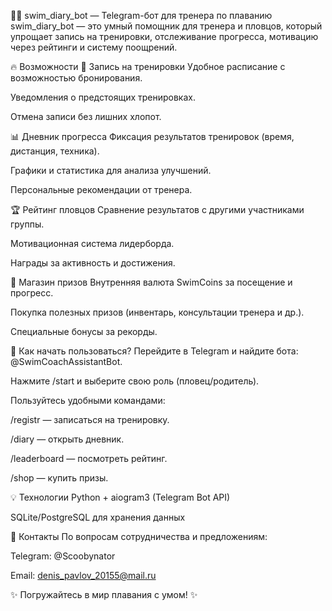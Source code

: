 🏊‍♂️ swim_diary_bot — Telegram-бот для тренера по плаванию
swim_diary_bot — это умный помощник для тренера и пловцов, который упрощает запись на тренировки, отслеживание прогресса, мотивацию через рейтинги и систему поощрений.

🔥 Возможности
📅 Запись на тренировки
Удобное расписание с возможностью бронирования.

Уведомления о предстоящих тренировках.

Отмена записи без лишних хлопот.

📊 Дневник прогресса
Фиксация результатов тренировок (время, дистанция, техника).

Графики и статистика для анализа улучшений.

Персональные рекомендации от тренера.

🏆 Рейтинг пловцов
Сравнение результатов с другими участниками группы.

Мотивационная система лидерборда.

Награды за активность и достижения.

🎁 Магазин призов
Внутренняя валюта SwimCoins за посещение и прогресс.

Покупка полезных призов (инвентарь, консультации тренера и др.).

Специальные бонусы за рекорды.

🚀 Как начать пользоваться?
Перейдите в Telegram и найдите бота: @SwimCoachAssistantBot.

Нажмите /start и выберите свою роль (пловец/родитель).

Пользуйтесь удобными командами:

/registr — записаться на тренировку.

/diary — открыть дневник.

/leaderboard — посмотреть рейтинг.

/shop — купить призы.

💡 Технологии
Python + aiogram3 (Telegram Bot API)

SQLite/PostgreSQL для хранения данных


📌 Контакты
По вопросам сотрудничества и предложениям:

Telegram: @Scoobynator

Email: denis_pavlov_20155@mail.ru

✨ Погружайтесь в мир плавания с умом! ✨
# 
